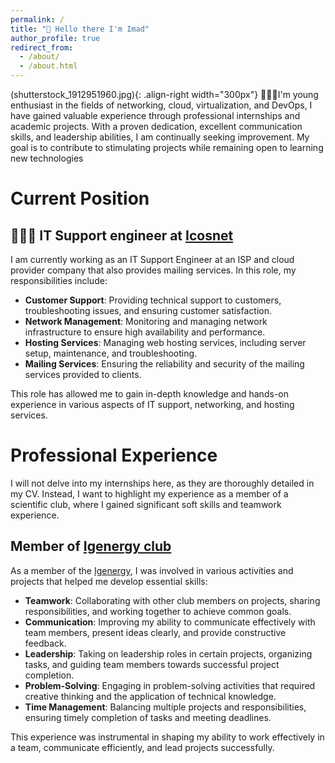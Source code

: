 ```yaml
---
permalink: /
title: "👋 Hello there I'm Imad"
author_profile: true
redirect_from: 
  - /about/
  - /about.html
---
```

 (shutterstock_1912951960.jpg){: .align-right width="300px"}
👨🏻‍🎓I'm  young enthusiast in the fields of networking, cloud,
 virtualization, and DevOps, I have gained valuable
 experience through professional internships and
 academic projects. With a proven dedication,
 excellent communication skills, and leadership
 abilities, I am continually seeking improvement. My
 goal is to contribute to stimulating projects while
 remaining open to learning new technologies

# Current Position

## 👨🏻‍💻 IT Support engineer at [Icosnet](https://icosnet.com.dz/)


I am currently working as an IT Support Engineer at an ISP and cloud provider company that also provides mailing services. In this role, my responsibilities include:

- **Customer Support**: Providing technical support to customers, troubleshooting issues, and ensuring customer satisfaction.
- **Network Management**: Monitoring and managing network infrastructure to ensure high availability and performance.
- **Hosting Services**: Managing web hosting services, including server setup, maintenance, and troubleshooting.
- **Mailing Services**: Ensuring the reliability and security of the mailing services provided to clients.

This role has allowed me to gain in-depth knowledge and hands-on experience in various aspects of IT support, networking, and hosting services.

# Professional Experience

I will not delve into my internships here, as they are thoroughly detailed in my CV. Instead, I want to highlight my experience as a member of a scientific club, where I gained significant soft skills and teamwork experience.

## Member of [Igenergy club ](https://www.instagram.com/igenergy.club/)

As a member of the [Igenergy](https://www.instagram.com/igenergy.club/), I was involved in various activities and projects that helped me develop essential skills:

- **Teamwork**: Collaborating with other club members on projects, sharing responsibilities, and working together to achieve common goals.
- **Communication**: Improving my ability to communicate effectively with team members, present ideas clearly, and provide constructive feedback.
- **Leadership**: Taking on leadership roles in certain projects, organizing tasks, and guiding team members towards successful project completion.
- **Problem-Solving**: Engaging in problem-solving activities that required creative thinking and the application of technical knowledge.
- **Time Management**: Balancing multiple projects and responsibilities, ensuring timely completion of tasks and meeting deadlines.

This experience was instrumental in shaping my ability to work effectively in a team, communicate efficiently, and lead projects successfully.

